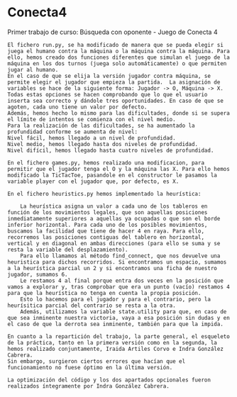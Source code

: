 # Conecta4
Primer trabajo de curso: Búsqueda con oponente - Juego de Conecta 4

	El fichero run.py, se ha modificado de manera que se pueda elegir si juega el humano contra la máquina o la máquina contra la máquina. Para ello, hemos creado dos funciones diferentes que simulan el juego de la máquina en los dos turnos (juega solo automáticamente) o que permiten jugar al humano.
	En el caso de que se elija la versión jugador contra máquina, se permite elegir el jugador que empieza la partida.  La asignación de variables se hace de la siguiente forma: Jugador -> O, Máquina -> X. 
	Todas estas opciones se hacen comprobando que lo que el usuario inserta sea correcto y dándole tres oportunidades. En caso de que se agoten, cada uno tiene un valor por defecto.
	Además, hemos hecho lo mismo para las dificultades, donde si se supera el límite de intentos se comienza con el nivel medio.
	Para la realización de las dificultades, se ha aumentado la profundidad conforme se aumenta de nivel:
	Nivel fácil, hemos llegado a un nivel de profundidad.
	Nivel medio, hemos llegado hasta dos niveles de profundidad.
	Nivel difícil, hemos llegado hasta cuatro niveles de profundidad.

	En el fichero games.py, hemos realizado una modificacion, para permitir que el jugador tenga el O y la máquina las X. Para ello hemos modificado la TicTacToe, pasandole en el constructor le pasamos la variable player con el jugador que, por defecto, es X.

	En el fichero heuristics.py hemos implementado la heurística:

		La heurística asigna un valor a cada uno de los tableros en función de los movimientos legales, que son aquellas posiciones inmediatamente superiores a aquellas ya ocupadas o que son el borde inferior horizontal. Para cada uno de los posibles movimientos, buscamos la facilidad que tiene de hacer 4 en raya. Para ello, recorremos las posiciones contiguas del tablero en horizontal, vertical y en diagonal en ambas direcciones (para ello se suma y se resta la variable del desplazamiento).
		Para ello llamamos al método find_connect, que nos devuelve una heuristica para dichos recorridos. Si encontramos un espacio, sumamos a la heurística parcial un 2 y si encontramos una ficha de nuestro jugador, sumamos 6.
		Le restamos 4 al final porque entra dos veces en la posición que vamos a explorar y, tras comprobar que era un punto (vacío) restamos 4 para que la heurística no tenga en cuenta la propia posición.
		Esto lo hacemos para el jugador y para el contrario, pero la heurísitica parcial del contrario se resta a la otra.
		Además, utilizamos la variable state.utility para que, en caso de que sea inminente nuestra victoria, vaya a esa posición sin dudas y en el caso de que la derrota sea inminente, también para que la impida.
		
	En cuanto a la repartición del trabajo, la parte general, el esqueleto de la práctica, tanto en la primera versión como en la segunda, la hemos realizado conjuntamente, Iraida Artiles Corvo e Indra González Cabrera.
	Sin embargo, surgieron ciertos errores que hacían que el funcionamiento no fuese óptimo en la última versión.
	
	La optimización del código y los dos apartados opcionales fueron realizados íntegramente por Indra González Cabrera.

